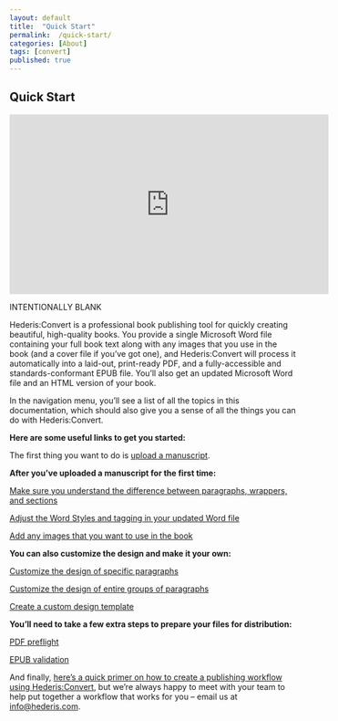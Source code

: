 ```yaml
---
layout: default
title:  "Quick Start"
permalink:  /quick-start/
categories: [About]
tags: [convert]
published: true
---
```


<section data-type="chapter" class="hsecchapter" data-hederis-type="hsecchapter" id="quick-start" data-pi-attrs="id&#xA0;: quick-start; data-tags: convert;" role="doc-chapter" data-tags="convert" data-author-name=" " data-book-title=" " title="Quick Start"><h1 data-hederis-type="hblkchaptitle" class="hblkchaptitle" id="pnHF6DxpS">Quick Start</h1><iframe width="560" height="315" src="https://www.youtube.com/embed/vyuVLK4JIkg" frameborder="0" allow="accelerometer;" autoplay="" encrypted-media="" gyroscope="" picture-in-picture="" allowfullscreen="" id="pEgaJjQlK"></iframe><p data-embedded-html="true" id="pw1toLyJP">INTENTIONALLY BLANK</p><p class="hblkp" data-hederis-type="hblkp" id="p4ZNKdkaQ">Hederis:Convert is a professional book publishing tool for quickly creating beautiful, high-quality books. You provide a single Microsoft Word file containing your full book text along with any images that you use in the book (and a cover file if you&#8217;ve got one), and Hederis:Convert will process it automatically into a laid-out, print-ready PDF, and a fully-accessible and standards-conformant EPUB file. You&#8217;ll also get an updated Microsoft Word file and an HTML version of your book.</p><p class="hblkp" data-hederis-type="hblkp" id="pnrOYEHaP">In the navigation menu, you&#8217;ll see a list of all the topics in this documentation, which should also give you a sense of all the things you can do with Hederis:Convert.</p><p class="hblkp" data-hederis-type="hblkp" id="pYv13kP4d"><strong class="hspanstrong" data-hederis-type="hspanstrong" id="pDCqJozfa">Here are some useful links to get you started:</strong></p><p class="hblkp" data-hederis-type="hblkp" id="pvpva9AeY">The first thing you want to do is <a href="{% post_url 2020-08-25-09-UploadaManuscript %}" data-hederis-type="hspana" id="pQ1A9u9A6"><span class="Hyperlink" data-hederis-type="hspnspan" id="pdqx3ef37">upload a manuscript</span></a>.</p><p class="hblkp" data-hederis-type="hblkp" id="pgU2unvqB"><strong class="hspanstrong" data-hederis-type="hspanstrong" id="pRtfeEVOU">After you&#8217;ve uploaded a manuscript for the first time:</strong></p><p class="hblkp" data-hederis-type="hblkp" id="pmTn3vlNg"><a href="{% post_url 2020-08-25-11-ParagraphsWrappersSectionsandInlines %}" data-hederis-type="hspana" id="pNGH6vfBn"><span class="Hyperlink" data-hederis-type="hspnspan" id="psuPhXQwb">Make sure you understand the difference between paragraphs, wrappers, and sections</span></a></p><p class="hblkp" data-hederis-type="hblkp" id="pU7rzlyd6"><a href="{% post_url 2020-08-25-13-WorkingwithMicrosoftWord %}" data-hederis-type="hspana" id="pgCw0hzVa"><span class="Hyperlink" data-hederis-type="hspnspan" id="pWCCpyrCM">Adjust the Word Styles and tagging in your updated Word file</span></a></p><p class="hblkp" data-hederis-type="hblkp" id="psp9NPACJ"><a href="{% post_url 2020-08-25-50-AddanimageinWord %}" data-hederis-type="hspana" id="pEPnpXTV0"><span class="Hyperlink" data-hederis-type="hspnspan" id="pdtgCZDXu">Add any images that you want to use in the book</span></a></p><p class="hblkp" data-hederis-type="hblkp" id="pKi9QzI3m"><strong class="hspanstrong" data-hederis-type="hspanstrong" id="pQmwdAksm">You can also customize the design and make it your own:</strong></p><p class="hblkp" data-hederis-type="hblkp" id="pCQqTPGXv"><a href="{% post_url 2020-08-25-38-Customizethedesignofspecificparagraphswrappersorsections %}" data-hederis-type="hspana" id="pA7YCkbrr"><span class="Hyperlink" data-hederis-type="hspnspan" id="pYRGzoAmQ">Customize the design of specific paragraphs</span></a></p><p class="hblkp" data-hederis-type="hblkp" id="pSmJT1Mqm"><a href="{% post_url 2020-08-25-39-Customizethedesignofanentiregroupofparagraphswrappersorsections %}" data-hederis-type="hspana" id="pFE1jRkFy"><span class="Hyperlink" data-hederis-type="hspnspan" id="pcmmF0GPi">Customize the design of entire groups of paragraphs</span></a></p><p class="hblkp" data-hederis-type="hblkp" id="poFJUJGUP"><a href="{% post_url 2020-08-25-41-Uploadacustomdesigntemplate %}" data-hederis-type="hspana" id="pKsWGbIWC"><span class="Hyperlink" data-hederis-type="hspnspan" id="pX9iUHjJh">Create a custom design template</span></a></p><p class="hblkp" data-hederis-type="hblkp" id="pGbDphCRv"><strong class="hspanstrong" data-hederis-type="hspanstrong" id="pNTPUV3zH">You&#8217;ll need to take a few extra steps to prepare your files for distribution:</strong></p><p class="hblkp" data-hederis-type="hblkp" id="py6n9DasD"><a href="{% post_url 2020-08-25-57-PDFpreflightandprepress %}" data-hederis-type="hspana" id="picOGh34l"><span class="Hyperlink" data-hederis-type="hspnspan" id="ppOB6tZ1p">PDF preflight</span></a></p><p class="hblkp" data-hederis-type="hblkp" id="pgV7UtkKB"><a href="{% post_url 2020-08-25-58-EPUBValidation %}" data-hederis-type="hspana" id="p7msautd7"><span class="Hyperlink" data-hederis-type="hspnspan" id="pbupYlWQp">EPUB validation</span></a></p><p class="hblkp" data-hederis-type="hblkp" id="pBn7Z4WM2">And finally, <a href="{% post_url 2020-08-25-04-Overview %}" data-hederis-type="hspana" id="ps4cF9w78"><span class="Hyperlink" data-hederis-type="hspnspan" id="p73zWhOrR">here&#8217;s a quick primer on how to create a publishing workflow using Hederis:Convert</span></a>, but we&#8217;re always happy to meet with your team to help put together a workflow that works for you &#8211; email us at <a href="mailto:info@hederis.com" data-hederis-type="hspana" id="pbRu1FFEB"><span class="Hyperlink" data-hederis-type="hspnspan" id="psF3Jj0nY">info@hederis.com</span></a>. </p></section>